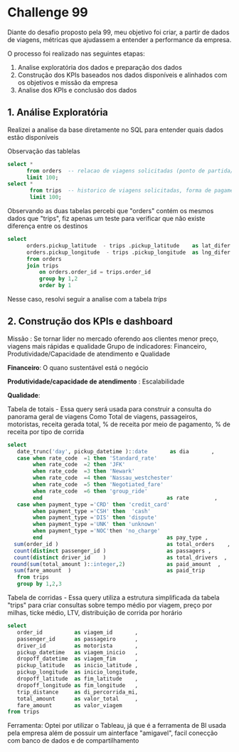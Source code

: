# Challenge 99

Diante do desafio proposto pela 99, meu objetivo foi criar, a partir de dados de viagens, métricas que ajudassem a entender a performance da empresa.

O processo foi realizado nas seguintes etapas:
1. Analise exploratória dos dados e preparação dos dados
2. Construção dos KPIs baseados nos dados disponíveis e alinhados com os objetivos e missão da empresa
3. Analise dos KPIs e conclusão dos dados

## 1. Análise Exploratória
   
   Realizei a analise da base diretamente no SQL para entender quais dados estão disponíveis
   
   Observação das tablelas
   
   ```sql
   select * 
         from orders  -- relacao de viagens solicitadas (ponto de partida/chegada), ID passageiro, forma de pgto
         limit 100;
   select * 
          from trips  -- historico de viagens solicitadas, forma de pagamento, valor pago, bandeira, ID passageiro e motorista
          limit 100;
   ```
 Observando as duas tabelas percebi que "orders" contém os mesmos dados que "trips", fiz apenas um teste para verificar que não existe diferença entre os destinos
 
 ```sql
 select
       orders.pickup_latitude  - trips .pickup_latitude    as lat_difer ,
       orders.pickup_longitude  - trips .pickup_longitude  as lng_difer
       from orders 
       join trips 
           on orders.order_id = trips.order_id 
           group by 1,2
           order by 1
```
Nesse caso, resolvi seguir a analise com a tabela *trips*

## 2. Construção dos KPIs e dashboard
   
 Missão :  Se tornar lider no mercado oferendo aos clientes menor preço, viagens mais rápidas e qualidade
    Grupo de  indicadores: Financeiro, Produtividade/Capacidade de atendimento e Qualidade
    
   **Financeiro**: O quano sustentável está o negócio
                
  **Produtividade/capacidade de atendimento** : Escalabilidade
   
   **Qualidade**:  
    
 Tabela de totais  - Essa query será usada para construir a consulta  do panorama geral de viagens Como Total de viagens, passageiros, motoristas, receita gerada total, % de receita por meio de pagamento, % de receita por tipo de corrida
 ```sql
select 
    date_trunc('day', pickup_datetime )::date       as dia       ,
    case when rate_code  =1 then 'Standard_rate'
         when rate_code  =2 then 'JFK'
         when rate_code  =3 then 'Newark'
         when rate_code  =4 then 'Nassau_westchester'
         when rate_code  =5 then 'Negotiated_fare'
         when rate_code  =6 then 'group_ride'
         end                                       as rate        ,
    case when payment_type ='CRD' then 'credit_card'
         when payment_type ='CSH' then  'cash'
         when payment_type ='DIS' then 'dispute'
         when payment_type ='UNK' then 'unknown'
         when payment_type ='NOC'then 'no_charge'
         end                                       as pay_type ,
   sum(order_id )                                  as total_orders    ,                                     
   count(distinct passenger_id )                   as passagers ,
   count(distinct driver_id    )                   as total_drivers  ,
  round(sum(total_amount )::integer,2)             as paid_amount  ,
   sum(fare_amount  )                              as paid_trip
    from trips
    group by 1,2,3


```
 Tabela de corridas - Essa query utiliza a estrutura simplificada da tabela "trips" para criar consultas sobre tempo médio por viagem, preço por milhas, ticke médio, LTV, distribuição de corrida por horário 
 
 
   ```sql
select 
      order_id          as viagem_id       ,
      passenger_id      as passageiro      ,
      driver_id         as motorista       ,
      pickup_datetime   as viagem_inicio   ,
      dropoff_datetime  as viagem_fim      ,
      pickup_latitude   as inicio_latitude ,
      pickup_longitude  as inicio_longitude,  
      dropoff_latitude  as fim_latitude    ,
      dropoff_longitude as fim_longitude   ,
      trip_distance     as di_percorrida_mi,
      total_amount      as valor_total     ,
      fare_amount       as valor_viagem    
from trips 
```

   Ferramenta: Optei por utilizar o Tableau, já que é a ferramenta de BI usada pela empresa além de possuir um ainterface "amigavel", facil conecção com banco de dados e de compartilhamento 
    
    
   
   
   
